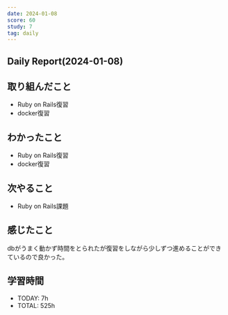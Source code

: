 ```yaml
---
date: 2024-01-08
score: 60
study: 7
tag: daily
---
```

## Daily Report(2024-01-08)
## 取り組んだこと
- Ruby on Rails復習
- docker復習
## わかったこと
- Ruby on Rails復習
- docker復習
## 次やること
- Ruby on Rails課題
## 感じたこと
dbがうまく動かず時間をとられたが復習をしながら少しずつ進めることができているので良かった。
## 学習時間
- TODAY: 7h
- TOTAL: 525h